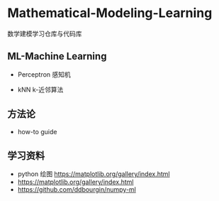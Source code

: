 # Mathematical-Modeling-Learning

数学建模学习仓库与代码库

## ML-Machine Learning

* Perceptron 感知机

* kNN k-近邻算法

## 方法论

* how-to guide

## 学习资料

* python 绘图 <https://matplotlib.org/gallery/index.html>
* https://matplotlib.org/gallery/index.html
* https://github.com/ddbourgin/numpy-ml